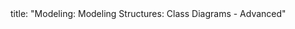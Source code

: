 <frontmatter>
title: "Modeling: Modeling Structures: Class Diagrams - Advanced"
</frontmatter>

<include src="index-body.md" boilerplate />
